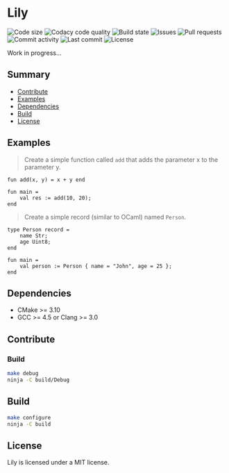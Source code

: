 # Lily

![Code size](https://img.shields.io/github/languages/code-size/ArthurPV/lily?style=flat)
![Codacy code quality](https://img.shields.io/codacy/grade/7f4284cccba541ca9ec576272fa88134?style=flat)
![Build state](https://img.shields.io/github/actions/workflow/status/ArthurPV/lily/cmake.yml?branch=main&style=flat)
![Issues](https://img.shields.io/github/issues/ArthurPV/lily)
![Pull requests](https://img.shields.io/github/issues-pr/ArthurPV/lily)
![Commit activity](https://img.shields.io/github/commit-activity/w/ArthurPV/lily)
![Last commit](https://img.shields.io/github/last-commit/ArthurPV/lily)
![License](https://img.shields.io/github/license/ArthurPV/lily)

Work in progress...

## Summary

* [Contribute](#contribute)
* [Examples](#examples)
* [Dependencies](#dependencies)
* [Build](#build)
* [License](#license)

## Examples

> Create a simple function called `add` that adds the parameter x to the parameter y.

```lily
fun add(x, y) = x + y end

fun main =
    val res := add(10, 20);
end
```

> Create a simple record (similar to OCaml) named `Person`. 

```lily
type Person record =
    name Str;
    age Uint8;
end

fun main =
    val person := Person { name = "John", age = 25 };
end
```

## Dependencies

- CMake >= 3.10
- GCC >= 4.5 or Clang >= 3.0

## Contribute

### Build

```bash
make debug
ninja -C build/Debug
```

## Build

```bash
make configure
ninja -C build
```

## License
Lily is licensed under a MIT license.
